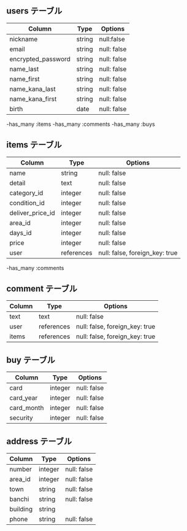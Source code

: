 ## users テーブル

| Column                        | Type   | Options     |
| ------------------            | ------ | ----------- |
| nickname                      | string | null:false  |
| email                         | string | null: false |
| encrypted_password            | string | null: false |
| name_last                     | string | null: false |
| name_first                    | string | null: false |
| name_kana_last                | string | null: false |
| name_kana_first               | string | null: false |
| birth                         | date   | null: false |

-has_many :items
-has_many :comments
-has_many :buys

## items  テーブル

| Column           | Type       | Options     |
| ----------       | ---------- | ----------- |
| name             | string     | null: false |
| detail           | text       | null: false |
| category_id      | integer    | null: false |
| condition_id     | integer    | null: false |
| deliver_price_id | integer    | null: false |
| area_id          | integer    | null: false |
| days_id          | integer    | null: false |
| price            | integer    | null: false |
| user             | references | null: false, foreign_key: true |

-has_many :comments

## comment  テーブル

| Column            | Type       | Options     |
| ----------------- | ---------- | ----------- |
| text              | text       | null: false |
| user              | references | null: false, foreign_key: true |
| items             | references | null: false, foreign_key: true |

## buy  テーブル
| Column            | Type       | Options     |
| ----------------- | ---------- | ----------- |
| card              | integer    | null: false |
| card_year         | integer    | null: false |
| card_month        | integer    | null: false |
| security          | integer    | null: false |

## address  テーブル
| Column            | Type       | Options     |
| ----------------- | ---------- | ----------- |
| number            | integer    | null: false |
| area_id           | integer    | null: false |
| town              | string     | null: false |
| banchi            | string     | null: false |
| building          | string     |             |
| phone             | string     | null: false |